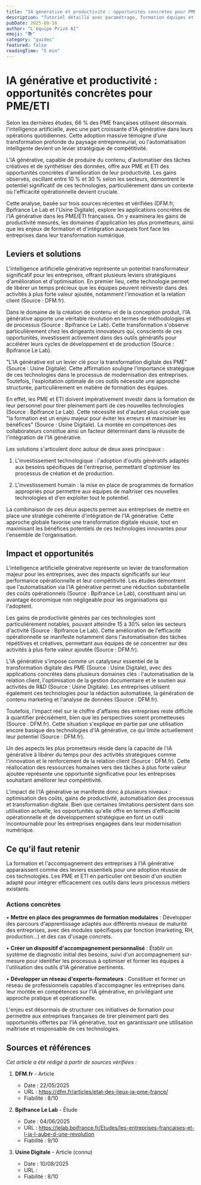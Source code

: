 ```yaml
---
title: "IA générative et productivité : opportunités concrètes pour PME/ETI"
description: "Tutoriel détaillé avec paramétrage, formation équipes et mesure ROI..."
pubDate: 2025-08-16
author: "L'équipe Prizm AI"
emoji: "📚"
category: "guides"
featured: false
readingTime: "5 min"
---
```


# IA générative et productivité : opportunités concrètes pour PME/ETI


Selon les dernières études, 66 % des PME françaises utilisent désormais l'intelligence artificielle, avec une part croissante d'IA générative dans leurs opérations quotidiennes. Cette adoption massive témoigne d'une transformation profonde du paysage entrepreneurial, où l'automatisation intelligente devient un levier stratégique de compétitivité.

L'IA générative, capable de produire du contenu, d'automatiser des tâches créatives et de synthétiser des données, offre aux PME et ETI des opportunités concrètes d'amélioration de leur productivité. Les gains observés, oscillant entre 10 % et 30 % selon les secteurs, démontrent le potentiel significatif de ces technologies, particulièrement dans un contexte où l'efficacité opérationnelle devient cruciale.

Cette analyse, basée sur trois sources récentes et vérifiées (DFM.fr, Bpifrance Le Lab et l'Usine Digitale), explore les applications concrètes de l'IA générative dans les PME/ETI françaises. On y examinera les gains de productivité mesurés, les domaines d'application les plus prometteurs, ainsi que les enjeux de formation et d'intégration auxquels font face les entreprises dans leur transformation numérique.

## Leviers et solutions

L'intelligence artificielle générative représente un potentiel transformateur significatif pour les entreprises, offrant plusieurs leviers stratégiques d'amélioration et d'optimisation. En premier lieu, cette technologie permet de libérer un temps précieux que les équipes peuvent réinvestir dans des activités à plus forte valeur ajoutée, notamment l'innovation et la relation client (Source : DFM.fr).

Dans le domaine de la création de contenu et de la conception produit, l'IA générative apporte une véritable révolution en termes de méthodologies et de processus (Source : Bpifrance Le Lab). Cette transformation s'observe particulièrement chez les dirigeants innovateurs qui, conscients de ces opportunités, investissent activement dans des outils génératifs pour accélérer leurs cycles de développement et de production (Source : Bpifrance Le Lab).

"L'IA générative est un levier clé pour la transformation digitale des PME" (Source : Usine Digitale). Cette affirmation souligne l'importance stratégique de ces technologies dans le processus de modernisation des entreprises. Toutefois, l'exploitation optimale de ces outils nécessite une approche structurée, particulièrement en matière de formation des équipes.

En effet, les PME et ETI doivent impérativement investir dans la formation de leur personnel pour tirer pleinement parti de ces nouvelles technologies (Source : Bpifrance Le Lab). Cette nécessité est d'autant plus cruciale que "la formation est un enjeu majeur pour éviter les erreurs et maximiser les bénéfices" (Source : Usine Digitale). La montée en compétences des collaborateurs constitue ainsi un facteur déterminant dans la réussite de l'intégration de l'IA générative.

Les solutions s'articulent donc autour de deux axes principaux :

1. L'investissement technologique : l'adoption d'outils génératifs adaptés aux besoins spécifiques de l'entreprise, permettant d'optimiser les processus de création et de production.

2. L'investissement humain : la mise en place de programmes de formation appropriés pour permettre aux équipes de maîtriser ces nouvelles technologies et d'en exploiter tout le potentiel.

La combinaison de ces deux aspects permet aux entreprises de mettre en place une stratégie cohérente d'intégration de l'IA générative. Cette approche globale favorise une transformation digitale réussie, tout en maximisant les bénéfices potentiels de ces technologies innovantes pour l'ensemble de l'organisation.

## Impact et opportunités

L'intelligence artificielle générative représente un levier de transformation majeur pour les entreprises, avec des impacts significatifs sur leur performance opérationnelle et leur compétitivité. Les études démontrent que l'automatisation via l'IA générative permet une réduction substantielle des coûts opérationnels (Source : Bpifrance Le Lab), constituant ainsi un avantage économique non négligeable pour les organisations qui l'adoptent.

Les gains de productivité générés par ces technologies sont particulièrement notables, pouvant atteindre 15 à 30% selon les secteurs d'activité (Source : Bpifrance Le Lab). Cette amélioration de l'efficacité opérationnelle se manifeste notamment dans l'automatisation des tâches répétitives et créatives, permettant aux équipes de se concentrer sur des activités à plus forte valeur ajoutée (Source : DFM.fr).

L'IA générative s'impose comme un catalyseur essentiel de la transformation digitale des PME (Source : Usine Digitale), avec des applications concrètes dans plusieurs domaines clés : l'automatisation de la relation client, l'optimisation de la gestion documentaire et le soutien aux activités de R&D (Source : Usine Digitale). Les entreprises utilisent également ces technologies pour la rédaction automatisée, la génération de contenu marketing et l'analyse de données (Source : DFM.fr).

Toutefois, l'impact réel sur le chiffre d'affaires des entreprises reste difficile à quantifier précisément, bien que les perspectives soient prometteuses (Source : DFM.fr). Cette situation s'explique en partie par une utilisation encore basique des technologies d'IA générative, ce qui limite actuellement leur potentiel (Source : DFM.fr).

Un des aspects les plus prometteurs réside dans la capacité de l'IA générative à libérer du temps pour des activités stratégiques comme l'innovation et le renforcement de la relation client (Source : DFM.fr). Cette réallocation des ressources humaines vers des tâches à plus forte valeur ajoutée représente une opportunité significative pour les entreprises souhaitant améliorer leur compétitivité.

L'impact de l'IA générative se manifeste donc à plusieurs niveaux : optimisation des coûts, gains de productivité, automatisation des processus et transformation digitale. Bien que certaines limitations persistent dans son utilisation actuelle, les opportunités qu'elle offre en termes d'efficacité opérationnelle et de développement stratégique en font un outil incontournable pour les entreprises engagées dans leur modernisation numérique.

## Ce qu'il faut retenir

La formation et l'accompagnement des entreprises à l'IA générative apparaissent comme des leviers essentiels pour une adoption réussie de ces technologies. Les PME et ETI en particulier ont besoin d'un soutien adapté pour intégrer efficacement ces outils dans leurs processus métiers existants.

### Actions concrètes
• **Mettre en place des programmes de formation modulaires** : Développer des parcours d'apprentissage adaptés aux différents niveaux de maturité des entreprises, avec des modules spécifiques par fonction (marketing, RH, production...) et des cas d'usage concrets.

• **Créer un dispositif d'accompagnement personnalisé** : Établir un système de diagnostic initial des besoins, suivi d'un accompagnement sur-mesure pour identifier les processus à optimiser et former les équipes à l'utilisation des outils d'IA générative pertinents.

• **Développer un réseau d'experts-formateurs** : Constituer et former un réseau de professionnels capables d'accompagner les entreprises dans leur montée en compétences sur l'IA générative, en privilégiant une approche pratique et opérationnelle.

L'enjeu est désormais de structurer ces initiatives de formation pour permettre aux entreprises françaises de tirer pleinement parti des opportunités offertes par l'IA générative, tout en garantissant une utilisation maîtrisée et responsable de ces technologies.

## Sources et références

*Cet article a été rédigé à partir de sources vérifiées :*

1. **DFM.fr** - Article
   - Date : 22/05/2025
   - URL : https://dfm.fr/articles/etat-des-lieux-ia-pme-france/
   - Fiabilité : 8/10

2. **Bpifrance Le Lab** - Étude
   - Date : 04/06/2025
   - URL : https://lelab.bpifrance.fr/Etudes/les-entreprises-francaises-et-l-ia-l-aube-d-une-revolution
   - Fiabilité : 9/10

3. **Usine Digitale** - Article (connu)
   - Date : 10/08/2025
   - URL : 
   - Fiabilité : 8/10

